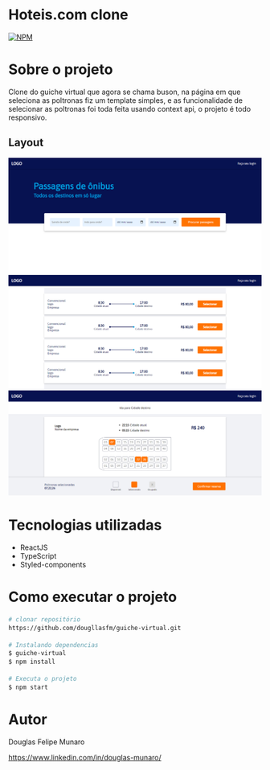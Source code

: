 # Hoteis.com clone
[![NPM](https://img.shields.io/npm/l/react)](https://github.com/dougllasfm/guiche-virtual/blob/main/LICENSE) 

# Sobre o projeto

Clone do guiche virtual que agora se chama buson, na página em que seleciona as poltronas fiz um template simples, e as funcionalidade de selecionar as poltronas foi toda feita usando context api, o projeto é todo responsivo.

## Layout 
![Tela de busca](https://github.com/dougllasfm/guiche-virtual/blob/main/src/assets/screencapture-localhost-3000-2021-11-29-10_29_43.png)
![Tela de opções](https://github.com/dougllasfm/guiche-virtual/blob/main/src/assets/screencapture-localhost-3000-comprar-passagem-2021-11-29-10_30_00.png)
![Tela de seleção de poltronas](https://github.com/dougllasfm/guiche-virtual/blob/main/src/assets/screencapture-localhost-3000-escolher-poltrona-2021-11-29-10_30_19.png)

# Tecnologias utilizadas
- ReactJS
- TypeScript
- Styled-components
# Como executar o projeto

```bash
# clonar repositório
https://github.com/dougllasfm/guiche-virtual.git

# Instalando dependencias
$ guiche-virtual
$ npm install

# Executa o projeto
$ npm start
```

# Autor

Douglas Felipe Munaro

https://www.linkedin.com/in/douglas-munaro/
